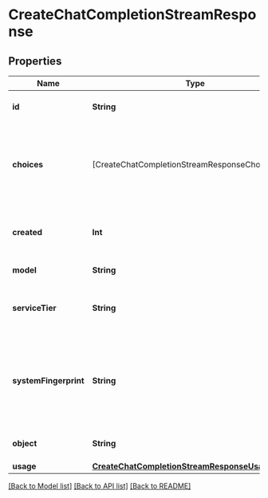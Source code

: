 # CreateChatCompletionStreamResponse

## Properties
Name | Type | Description | Notes
------------ | ------------- | ------------- | -------------
**id** | **String** | A unique identifier for the chat completion. Each chunk has the same ID. | 
**choices** | [CreateChatCompletionStreamResponseChoicesInner] | A list of chat completion choices. Can contain more than one elements if &#x60;n&#x60; is greater than 1. Can also be empty for the last chunk if you set &#x60;stream_options: {\&quot;include_usage\&quot;: true}&#x60;.  | 
**created** | **Int** | The Unix timestamp (in seconds) of when the chat completion was created. Each chunk has the same timestamp. | 
**model** | **String** | The model to generate the completion. | 
**serviceTier** | **String** | The service tier used for processing the request. This field is only included if the &#x60;service_tier&#x60; parameter is specified in the request. | [optional] 
**systemFingerprint** | **String** | This fingerprint represents the backend configuration that the model runs with. Can be used in conjunction with the &#x60;seed&#x60; request parameter to understand when backend changes have been made that might impact determinism.  | [optional] 
**object** | **String** | The object type, which is always &#x60;chat.completion.chunk&#x60;. | 
**usage** | [**CreateChatCompletionStreamResponseUsage**](CreateChatCompletionStreamResponseUsage.md) |  | [optional] 

[[Back to Model list]](../README.md#documentation-for-models) [[Back to API list]](../README.md#documentation-for-api-endpoints) [[Back to README]](../README.md)


